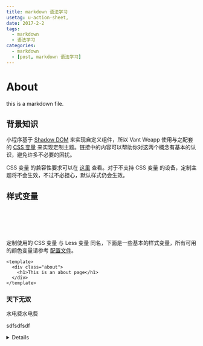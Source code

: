 ```yaml
---
title: markdown 语法学习
usetag: u-action-sheet,
date: 2017-2-2
tags:
  - markdown
  - 语法学习
categories:
  - markdown
  - [post, markdown 语法学习]
---
```


# About

this is a markdown file.

## 背景知识

小程序基于 [Shadow DOM](https://developers.google.com/web/fundamentals/web-components/shadowdom?hl=zh-cn) 来实现自定义组件，所以 Vant Weapp 使用与之配套的 [CSS 变量](https://developer.mozilla.org/zh-CN/docs/Web/CSS/Using_CSS_custom_properties) 来实现定制主题。链接中的内容可以帮助你对这两个概念有基本的认识，避免许多不必要的困扰。

CSS 变量 的兼容性要求可以在 [这里](https://caniuse.com/#feat=css-variables) 查看。对于不支持 CSS 变量 的设备，定制主题将不会生效，不过不必担心，默认样式仍会生效。

## 样式变量

<br/>
<br/>
<br/>
<br/>

定制使用的 CSS 变量 与 Less 变量 同名，下面是一些基本的样式变量，所有可用的颜色变量请参考 [配置文件](https://github.com/youzan/vant-weapp/blob/dev/packages/common/style/var.less)。

```vue
<template>
  <div class="about">
    <h1>This is an about page</h1>
  </div>
</template>
```

### 天下无双

水电费水电费

<p>sdfsdfsdf</p>

<details>
    <summary>Details</summary>
    Something small enough to escape casual notice.
</details>

